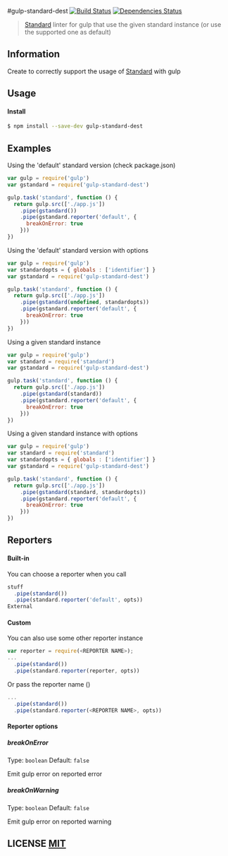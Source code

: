 #gulp-standard-dest
[![Build Status](https://travis-ci.org/ggarciao/gulp-standard-dest.svg?branch=master)](https://travis-ci.org/ggarciao/gulp-standard-dest)
[![Dependencies Status](https://david-dm.org/ggarciao/gulp-standard-dest.svg)](https://david-dm.org/ggarciao/gulp-standard-dest.svg)

> [Standard](https://github.com/feross/standard/) linter for gulp that use the given standard instance (or use the supported one as default)

## Information
Create to correctly support the usage of [Standard](https://github.com/feross/standard/) with gulp

## Usage

#### Install

```sh
$ npm install --save-dev gulp-standard-dest
```

## Examples

Using the 'default' standard version (check package.json)
```javascript
var gulp = require('gulp')
var gstandard = require('gulp-standard-dest')

gulp.task('standard', function () {
  return gulp.src(['./app.js'])
    .pipe(gstandard())
    .pipe(gstandard.reporter('default', {
      breakOnError: true
    }))
})
```

Using the 'default' standard version with options
```javascript
var gulp = require('gulp')
var standardopts = { globals : ['identifier'] }
var gstandard = require('gulp-standard-dest')

gulp.task('standard', function () {
  return gulp.src(['./app.js'])
    .pipe(gstandard(undefined, standardopts))
    .pipe(gstandard.reporter('default', {
      breakOnError: true
    }))
})
```
Using a given standard instance
```javascript
var gulp = require('gulp')
var standard = require('standard')
var gstandard = require('gulp-standard-dest')

gulp.task('standard', function () {
  return gulp.src(['./app.js'])
    .pipe(gstandard(standard))
    .pipe(gstandard.reporter('default', {
      breakOnError: true
    }))
})
```
Using a given standard instance with options
```javascript
var gulp = require('gulp')
var standard = require('standard')
var standardopts = { globals : ['identifier'] }
var gstandard = require('gulp-standard-dest')

gulp.task('standard', function () {
  return gulp.src(['./app.js'])
    .pipe(gstandard(standard, standardopts))
    .pipe(gstandard.reporter('default', {
      breakOnError: true
    }))
})
```


## Reporters

#### Built-in

You can choose a reporter when you call
````javascript
stuff
  .pipe(standard())
  .pipe(standard.reporter('default', opts))
External
````

#### Custom

You can also use some other reporter instance
````javascript
var reporter = require(<REPORTER NAME>);
...
  .pipe(standard())
  .pipe(standard.reporter(reporter, opts))
````
Or pass the reporter name () 
````javascript
...
  .pipe(standard())
  .pipe(standard.reporter(<REPORTER NAME>, opts))
````
#### Reporter options

##### breakOnError

Type: `boolean`
Default: `false`

Emit gulp error on reported error

##### breakOnWarning

Type: `boolean`
Default: `false`

Emit gulp error on reported warning


## LICENSE [MIT](LICENSE)
